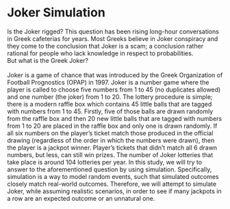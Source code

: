 # Joker Simulation

Is the Joker rigged? This question has been rising long-hour conversations in Greek cafeterias for years. Most Greeks believe in Joker conspiracy and they come to the conclusion that Joker is a scam; a conclusion rather rational for people who lack knowledge in respect to probabilities.    
But what is the Greek Joker? <br/>  
Joker is a game of chance that was introduced by the Greek Organization of Football Prognostics (OPAP) in 1997. Joker is a number game where the player is called to choose five numbers from 1 to 45 (no duplicates allowed) and one number (the joker) from 1 to 20. The lottery procedure is simple; there is a modern raffle box which contains 45 little balls that are tagged with numbers from 1 to 45. Firstly, five of those balls are drawn randomly from the raffle box and then 20 new little balls that are tagged with numbers from 1 to 20 are placed in the raffle box and only one is drawn randomly. If all six numbers on the player’s ticket match those produced in the official drawing (regardless of the order in which the numbers were drawn), then the player is a jackpot winner. Player’s tickets that didn’t match all 6 drawn numbers, but less, can still win prizes. The number of Joker lotteries that take place is around 104 lotteries per year. 
In this study, we will try to answer to the aforementioned question by using simulation. Specifically, simulation is a way to model random events, such that simulated outcomes closely match real-world outcomes. Therefore, we will attempt to simulate Joker, while assuming realistic scenarios, in order to see if many jackpots in a row are an expected outcome or an unnatural one. 
